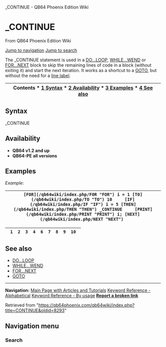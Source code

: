 


\_CONTINUE - QB64 Phoenix Edition Wiki








# \_CONTINUE



From QB64 Phoenix Edition Wiki



[Jump to navigation](#mw-head)
[Jump to search](#searchInput)
  

The \_CONTINUE statement is used in a [DO...LOOP](/qb64wiki/index.php/DO...LOOP "DO...LOOP"), [WHILE...WEND](/qb64wiki/index.php/WHILE...WEND "WHILE...WEND") or [FOR...NEXT](/qb64wiki/index.php/FOR...NEXT "FOR...NEXT") block to skip the remaining lines of code in a block (without exiting it) and start the next iteration. It works as a shortcut to a [GOTO](/qb64wiki/index.php/GOTO "GOTO"), but without the need for a [line label](/qb64wiki/index.php/Line_numbers "Line numbers").


  






| Contents * [1 Syntax](#Syntax) * [2 Availability](#Availability) * [3 Examples](#Examples) * [4 See also](#See_also) |
| --- |


## Syntax


\_CONTINUE
  




## Availability


* **QB64 v1.2 and up**
* **QB64-PE all versions**


  




## Examples


*Example:*





| ``` [FOR](/qb64wiki/index.php/FOR "FOR") i = 1 [TO](/qb64wiki/index.php/TO "TO") 10     [IF](/qb64wiki/index.php/IF "IF") i = 5 [THEN](/qb64wiki/index.php/THEN "THEN") _CONTINUE     [PRINT](/qb64wiki/index.php/PRINT "PRINT") i; [NEXT](/qb64wiki/index.php/NEXT "NEXT")  ``` |
| --- |




| ```  1  2  3  4  6  7  8  9  10  ``` |
| --- |


  




## See also


* [DO...LOOP](/qb64wiki/index.php/DO...LOOP "DO...LOOP")
* [WHILE...WEND](/qb64wiki/index.php/WHILE...WEND "WHILE...WEND")
* [FOR...NEXT](/qb64wiki/index.php/FOR...NEXT "FOR...NEXT")
* [GOTO](/qb64wiki/index.php/GOTO "GOTO")


  






---


**Navigation:**
[Main Page with Articles and Tutorials](/qb64wiki/index.php/Main_Page "Main Page")
[Keyword Reference - Alphabetical](/qb64wiki/index.php/Keyword_Reference_-_Alphabetical "Keyword Reference - Alphabetical")
[Keyword Reference - By usage](/qb64wiki/index.php/Keyword_Reference_-_By_usage "Keyword Reference - By usage")
**[Report a broken link](https://qb64phoenix.com/forum/showthread.php?tid=2800)**  





Retrieved from "<https://qb64phoenix.com/qb64wiki/index.php?title=CONTINUE&oldid=8293>"




## Navigation menu








### Search





















